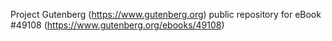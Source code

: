 Project Gutenberg (https://www.gutenberg.org) public repository for eBook #49108 (https://www.gutenberg.org/ebooks/49108)
